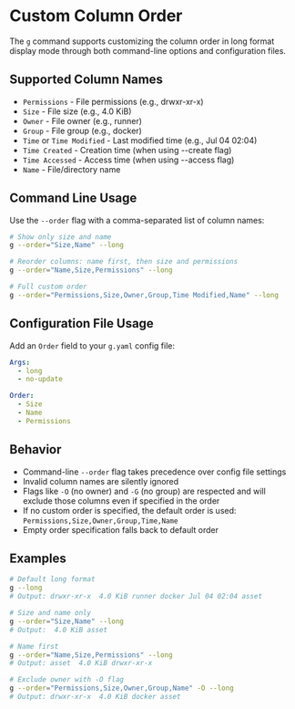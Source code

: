 # Custom Column Order

The `g` command supports customizing the column order in long format display mode through both command-line options and configuration files.

## Supported Column Names

- `Permissions` - File permissions (e.g., drwxr-xr-x)
- `Size` - File size (e.g., 4.0 KiB)
- `Owner` - File owner (e.g., runner)
- `Group` - File group (e.g., docker)
- `Time` or `Time Modified` - Last modified time (e.g., Jul 04 02:04)
- `Time Created` - Creation time (when using --create flag)
- `Time Accessed` - Access time (when using --access flag)
- `Name` - File/directory name

## Command Line Usage

Use the `--order` flag with a comma-separated list of column names:

```bash
# Show only size and name
g --order="Size,Name" --long

# Reorder columns: name first, then size and permissions
g --order="Name,Size,Permissions" --long

# Full custom order
g --order="Permissions,Size,Owner,Group,Time Modified,Name" --long
```

## Configuration File Usage

Add an `Order` field to your `g.yaml` config file:

```yaml
Args:
  - long
  - no-update

Order:
  - Size
  - Name  
  - Permissions
```

## Behavior

- Command-line `--order` flag takes precedence over config file settings
- Invalid column names are silently ignored
- Flags like `-O` (no owner) and `-G` (no group) are respected and will exclude those columns even if specified in the order
- If no custom order is specified, the default order is used: `Permissions,Size,Owner,Group,Time,Name`
- Empty order specification falls back to default order

## Examples

```bash
# Default long format
g --long
# Output: drwxr-xr-x  4.0 KiB runner docker Jul 04 02:04 asset

# Size and name only
g --order="Size,Name" --long  
# Output:  4.0 KiB asset

# Name first
g --order="Name,Size,Permissions" --long
# Output: asset  4.0 KiB drwxr-xr-x

# Exclude owner with -O flag
g --order="Permissions,Size,Owner,Group,Name" -O --long
# Output: drwxr-xr-x  4.0 KiB docker asset
```